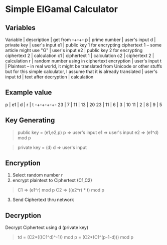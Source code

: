# Simple ElGamal Calculator
## Variables
Variable | description | get from
-+-+-
p | prime number | user's input
d | private key | user's input
e1 | public key 1 for encrypting ciphertext 1 – some article might use "G" | user's input
e2 | public key 2 for encrypting ciphertext 2 | calculation
c1 | ciphertext 1 | calculation
c2 | ciphertext 2 | calculation
r | random number using in ciphertext encryption | user's input
t | Plaintext – in real world, it might be translated from Unicode or other stuffs but for this simple calculator, I assume that it is already translated | user's input
td | text after decryption | calculation

## Example value
p | e1 | d | r | t
-+-+-+-+-
23 | 7 | 11 | 13 | 20
23 | 11 | 6 | 3 | 10
11 | 2 | 8 | 9 | 5

## Key Generating
> public key = (e1,e2,p)
p => user's input
e1 => user's input
e2 => (e1^d) mod p

> private key = (d)
d => user's input

## Encryption
1. Select random number r
2. encrypt plaintext to Ciphertext (C1,C2)
> C1 => (e1^r) mod p
> C2 => ((e2^r) * t) mod p
3. Send Ciphertext thru network

## Decryption
Decrypt Ciphertext using d (private key)
> td = (C2*(((C1^d)^-1)) mod p = (C2*(C1^(p-1-d))) mod p